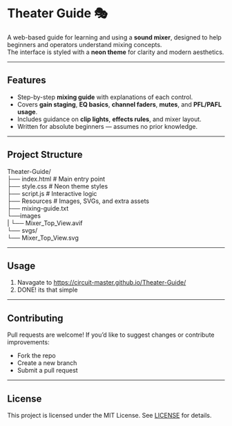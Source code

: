 # Theater Guide 🎭

A web-based guide for learning and using a **sound mixer**, designed to help beginners and operators understand mixing concepts.  
The interface is styled with a **neon theme** for clarity and modern aesthetics.

---

## Features
- Step-by-step **mixing guide** with explanations of each control.  
- Covers **gain staging**, **EQ basics**, **channel faders**, **mutes**, and **PFL/PAFL usage**.  
- Includes guidance on **clip lights**, **effects rules**, and mixer layout.  
- Written for absolute beginners — assumes no prior knowledge.  

---

## Project Structure
Theater-Guide/  
├── index.html # Main entry point  
├── style.css # Neon theme styles  
├── script.js # Interactive logic  
├── Resources # Images, SVGs, and extra assets  
├── mixing-guide.txt  
└──images  
|   └── Mixer_Top_View.avif  
└── svgs/  
     └── Mixer_Top_View.svg
     
---

## Usage
1. Navagate to https://circuit-master.github.io/Theater-Guide/
2. DONE! its that simple

---

## Contributing
Pull requests are welcome!
If you’d like to suggest changes or contribute improvements:
- Fork the repo
- Create a new branch
- Submit a pull request

---

## License
This project is licensed under the MIT License. See [LICENSE](https://logan.mit-license.org/) for details.


